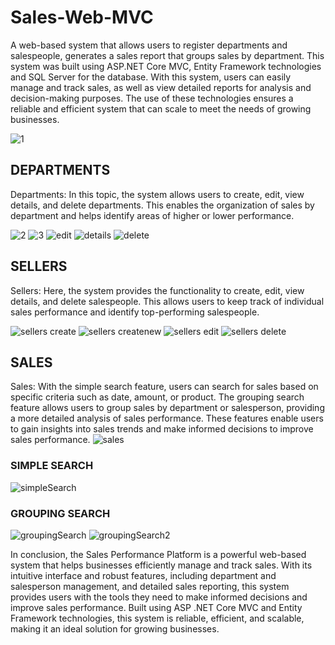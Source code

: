 # Sales-Web-MVC

A web-based system that allows users to register departments and salespeople, generates a sales report that groups sales by department. This system was built using ASP.NET Core MVC, Entity Framework technologies and SQL Server for the database. With this system, users can easily manage and track sales, as well as view detailed reports for analysis and decision-making purposes. The use of these technologies ensures a reliable and efficient system that can scale to meet the needs of growing businesses.

![1](https://user-images.githubusercontent.com/87620436/236270240-3832744b-5005-46a7-b153-9d906b9cbbf9.png)

## DEPARTMENTS
Departments: In this topic, the system allows users to create, edit, view details, and delete departments. This enables the organization of sales by department and helps identify areas of higher or lower performance.

![2](https://user-images.githubusercontent.com/87620436/236270418-5c092c6b-24ad-4170-ad62-91efcb4bcb7a.png)
![3](https://user-images.githubusercontent.com/87620436/236270457-5961f6e4-b21c-4e3e-a07b-ff4c2f2cade5.png)
![edit](https://user-images.githubusercontent.com/87620436/236270503-01ffa8ba-0864-4408-a662-7c0c06113f55.png)
![details](https://user-images.githubusercontent.com/87620436/236270496-864fd80f-0a33-47c1-a7fc-54e4b3705a92.png)
![delete](https://user-images.githubusercontent.com/87620436/236270467-c3d0eb7c-18b1-4bba-9ab5-fab2d5e80828.png)


## SELLERS
Sellers: Here, the system provides the functionality to create, edit, view details, and delete salespeople. This allows users to keep track of individual sales performance and identify top-performing salespeople.

![sellers create](https://user-images.githubusercontent.com/87620436/236270895-38a67021-3490-4aca-a5dd-09530da3c9e0.png)
![sellers createnew](https://user-images.githubusercontent.com/87620436/236270931-54cab109-8c4d-4e1f-874e-febf0882583e.png)
![sellers edit](https://user-images.githubusercontent.com/87620436/236270984-f325b2f3-3e96-462f-bbe9-945c85812b82.png)
![sellers delete](https://user-images.githubusercontent.com/87620436/236270909-5d4c186a-6d61-45df-b494-203bb013b23e.png)

## SALES
Sales: With the simple search feature, users can search for sales based on specific criteria such as date, amount, or product. The grouping search feature allows users to group sales by department or salesperson, providing a more detailed analysis of sales performance. These features enable users to gain insights into sales trends and make informed decisions to improve sales performance.
![sales](https://user-images.githubusercontent.com/87620436/236271135-4211fa05-ebaf-4293-8f34-53be705c62cb.png)

### SIMPLE SEARCH
![simpleSearch](https://user-images.githubusercontent.com/87620436/236271154-03ece568-bda2-417d-ad47-bdccc3c647c6.png)

### GROUPING SEARCH
![groupingSearch](https://user-images.githubusercontent.com/87620436/236271171-b864414c-b824-42cc-92b1-8e4a345b7542.png)
![groupingSearch2](https://user-images.githubusercontent.com/87620436/236271183-a052ca20-2b5c-41d3-a1d2-d8e9fb848a11.png)

In conclusion, the Sales Performance Platform is a powerful web-based system that helps businesses efficiently manage and track sales. With its intuitive interface and robust features, including department and salesperson management, and detailed sales reporting, this system provides users with the tools they need to make informed decisions and improve sales performance. Built using ASP .NET Core MVC and Entity Framework technologies, this system is reliable, efficient, and scalable, making it an ideal solution for growing businesses.


